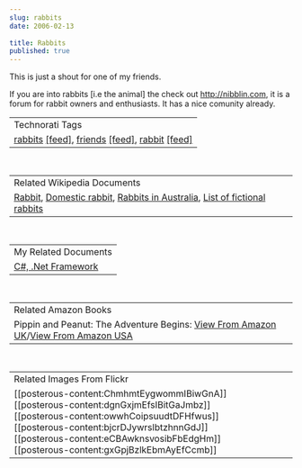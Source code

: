```yaml
---
slug: rabbits
date: 2006-02-13
 
title: Rabbits
published: true
---
```

This is just a shout for one of my friends.<p />If you are into rabbits [i.e the animal] the check out <a href="http://nibblin.com">http://nibblin.com</a>, it is a forum for rabbit owners and enthusiasts. It has a nice comunity already.<p /><table class="TechnoratiHead TagHeader">
<tr><td>Technorati Tags</td></tr>
<tr class="Technorati"><td>
<a href="http://www.kinlan.co.uk/tag/rabbits" class="Tag" rel="tag">rabbits</a> <a href="http://feeds.technorati.com/feed/posts/tag/rabbits" class="Tag">[feed]</a>, <a href="http://www.kinlan.co.uk/tag/friends" class="Tag" rel="tag">friends</a> <a href="http://feeds.technorati.com/feed/posts/tag/friends" class="Tag">[feed]</a>, <a href="http://www.kinlan.co.uk/tag/rabbit" class="Tag" rel="tag">rabbit</a> <a href="http://feeds.technorati.com/feed/posts/tag/rabbit" class="Tag">[feed]</a>
</td></tr>
</table><br /><table class="TechnoratiHead TagHeader">
<tr><td>Related Wikipedia Documents</td></tr>
<tr class="Technorati"><td>
<a href="http://en.wikipedia.org/wiki/Rabbit" class="Tag" rel="tag">Rabbit</a>, <a href="http://en.wikipedia.org/wiki/Domestic_rabbit" class="Tag" rel="tag">Domestic rabbit</a>, <a href="http://en.wikipedia.org/wiki/Rabbits_in_Australia" class="Tag" rel="tag">Rabbits in Australia</a>, <a href="http://en.wikipedia.org/wiki/List_of_fictional_rabbits" class="Tag" rel="tag">List of fictional rabbits</a>
</td></tr>
</table><br /><table class="TechnoratiHead TagHeader">
<tr><td>My Related Documents</td></tr>
<tr class="Technorati"><td><a href="http://www.kinlan.co.uk/" class="Tag" rel="tag">C#, .Net Framework</a></td></tr>
</table><br /><table class="TechnoratiHead TagHeader">
<tr><td>Related Amazon Books</td></tr>
<tr class="Technorati"><td>Pippin and Peanut: The Adventure Begins: <a href="http://www.amazon.co.uk/exec/obidos/redirect?tag=cnetfra-21&amp;link_code=xm2&amp;amp;camp=2025&amp;creative=165953&amp;path=http://www.amazon.co.uk/gp/redirect.html%253fASIN=059514537X%2526tag=cnetfra-21%2526lcode=xm2%2526cID=2025%2526ccmID=165953%2526location=/o/ASIN/059514537X%25253FSubscriptionId=0CM2PVF6VAHJQKW5G782" class="Tag" rel="tag">View From Amazon UK</a>/<a href="http://www.amazon.com/exec/obidos/redirect?tag=cnetfra-20&amp;link_code=xm2&amp;amp;camp=2025&amp;creative=165953&amp;path=http://www.amazon.com/gp/redirect.html%253fASIN=059514537X%2526tag=cnetfra-20%2526lcode=xm2%2526cID=2025%2526ccmID=165953%2526location=/o/ASIN/059514537X%25253FSubscriptionId=0CM2PVF6VAHJQKW5G782" class="Tag" rel="tag">View From Amazon USA</a>
</td></tr>
</table><br /><table class="TechnoratiHead TagHeader">
<tr><td>Related Images From Flickr</td></tr>
<tr class="Technorati"><td>
<span style="FLOAT: left;">[[posterous-content:ChmhmtEygwommIBiwGnA]]</span><span style="FLOAT: left;">[[posterous-content:dgnGxjmEfsIBitGaJmbz]]</span><span style="FLOAT: left;">[[posterous-content:owwhCoipsuudtDFHfwus]]</span><span style="FLOAT: left;">[[posterous-content:bjcrDJywrslbtzhnnGdJ]]</span><span style="FLOAT: left;">[[posterous-content:eCBAwknsvosibFbEdgHm]]</span><span style="FLOAT: left;">[[posterous-content:gxGpjBzlkEbmAyEfCcmb]]</span>
</td></tr>
</table><div class="blogger-post-footer"><img class="posterous_download_image" src="https://blogger.googleusercontent.com/tracker/8109338-113984975383286638?l=www.kinlan.co.uk%2Findex.html" height="1" alt="" width="1" /></div>

